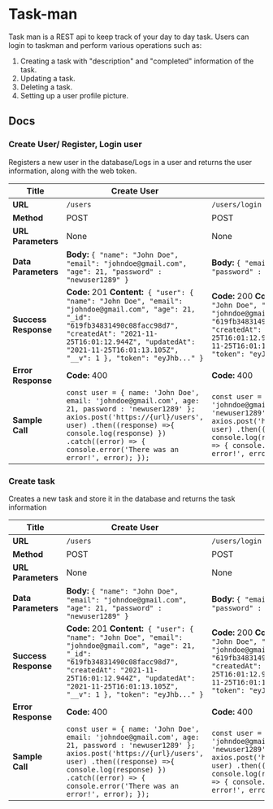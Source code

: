 # Task-man

Task man is a REST api to keep track of your day to day task. Users can login to taskman and perform various operations such as:

1. Creating a task with "description" and "completed" information of the task.
2. Updating a task.
3. Deleting a task.
4. Setting up a user profile picture.

## Docs

### Create User/ Register, Login user

Registers a new user in the database/Logs in a user and returns the user information, along with the web token.

| **Title**            | **Create User**                                                                                                                                                                                                                                                | **Login User**                                                                                                                                                                                                                                               |
| -------------------- | -------------------------------------------------------------------------------------------------------------------------------------------------------------------------------------------------------------------------------------------------------------- | ------------------------------------------------------------------------------------------------------------------------------------------------------------------------------------------------------------------------------------------------------------ |
| **URL**              | `/users`                                                                                                                                                                                                                                                       | `/users/login`                                                                                                                                                                                                                                               |
| **Method**           | POST                                                                                                                                                                                                                                                           | POST                                                                                                                                                                                                                                                         |
| **URL Parameters**   | None                                                                                                                                                                                                                                                           | None                                                                                                                                                                                                                                                         |
| **Data Parameters**  | **Body:** `{ "name": "John Doe", "email": "johndoe@gmail.com", "age": 21, "password" : "newuser1289" }`                                                                                                                                                        | **Body:** `{ "email": "johndoe@gmail.com", "password" : "newuser1289" }`                                                                                                                                                                                     |
| **Success Response** | **Code:** 201 **Content:**` { "user": { "name": "John Doe", "email": "johndoe@gmail.com", "age": 21, "_id": "619fb34831490c08facc98d7", "createdAt": "2021-11-25T16:01:12.944Z", "updatedAt": "2021-11-25T16:01:13.105Z", "__v": 1 }, "token": "eyJhb..." }`   | **Code:** 200 **Content:** `{ "user": { "name": "John Doe", "email": "johndoe@gmail.com", "age": 21, "_id": "619fb34831490c08facc98d7", "createdAt": "2021-11-25T16:01:12.944Z", "updatedAt": "2021-11-25T16:01:13.105Z", "__v": 1 }, "token": "eyJhb..." }` |
| **Error Response**   | **Code:** 400                                                                                                                                                                                                                                                  | **Code:** 400                                                                                                                                                                                                                                                |
| **Sample Call**      | `const user = { name: 'John Doe', email: 'johndoe@gmail.com', age: 21, password : 'newuser1289' }; axios.post('https://{url}/users', user) .then((response) =>{ console.log(response) }) .catch((error) => { console.error('There was an error!', error); });` | `const user = { email: 'johndoe@gmail.com', password: 'newuser1289' }; axios.post('https://{url}/users/login', user) .then((response) =>{ console.log(response) }) .catch((error) => { console.error('There was an error!', error); });`                     |

### Create task

Creates a new task and store it in the database and returns the task information

| **Title**            | **Create User**                                                                                                                                                                                                                                                | **Login User**                                                                                                                                                                                                                                               |
| -------------------- | -------------------------------------------------------------------------------------------------------------------------------------------------------------------------------------------------------------------------------------------------------------- | ------------------------------------------------------------------------------------------------------------------------------------------------------------------------------------------------------------------------------------------------------------ |
| **URL**              | `/users`                                                                                                                                                                                                                                                       | `/users/login`                                                                                                                                                                                                                                               |
| **Method**           | POST                                                                                                                                                                                                                                                           | POST                                                                                                                                                                                                                                                         |
| **URL Parameters**   | None                                                                                                                                                                                                                                                           | None                                                                                                                                                                                                                                                         |
| **Data Parameters**  | **Body:** `{ "name": "John Doe", "email": "johndoe@gmail.com", "age": 21, "password" : "newuser1289" }`                                                                                                                                                        | **Body:** `{ "email": "johndoe@gmail.com", "password" : "newuser1289" }`                                                                                                                                                                                     |
| **Success Response** | **Code:** 201 **Content:**` { "user": { "name": "John Doe", "email": "johndoe@gmail.com", "age": 21, "_id": "619fb34831490c08facc98d7", "createdAt": "2021-11-25T16:01:12.944Z", "updatedAt": "2021-11-25T16:01:13.105Z", "__v": 1 }, "token": "eyJhb..." }`   | **Code:** 200 **Content:** `{ "user": { "name": "John Doe", "email": "johndoe@gmail.com", "age": 21, "_id": "619fb34831490c08facc98d7", "createdAt": "2021-11-25T16:01:12.944Z", "updatedAt": "2021-11-25T16:01:13.105Z", "__v": 1 }, "token": "eyJhb..." }` |
| **Error Response**   | **Code:** 400                                                                                                                                                                                                                                                  | **Code:** 400                                                                                                                                                                                                                                                |
| **Sample Call**      | `const user = { name: 'John Doe', email: 'johndoe@gmail.com', age: 21, password : 'newuser1289' }; axios.post('https://{url}/users', user) .then((response) =>{ console.log(response) }) .catch((error) => { console.error('There was an error!', error); });` | `const user = { email: 'johndoe@gmail.com', password: 'newuser1289' }; axios.post('https://{url}/users/login', user) .then((response) =>{ console.log(response) }) .catch((error) => { console.error('There was an error!', error); });`                     |
